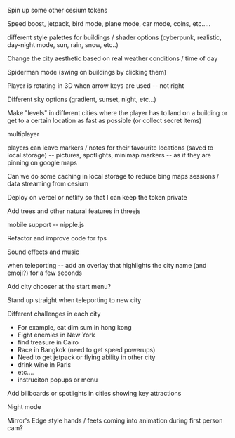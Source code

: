 Spin up some other cesium tokens 

Speed boost, jetpack, bird mode, plane mode, car mode, coins, etc.....

different style palettes for buildings / shader options (cyberpunk, realistic, day-night mode, sun, rain, snow, etc..)

Change the city aesthetic based on real weather conditions / time of day

Spiderman mode (swing on buildings by clicking them)

Player is rotating in 3D when arrow keys are used -- not right

Different sky options (gradient, sunset, night, etc...)

Make "levels" in different cities where the player has to land on a building or get to a certain location as fast as possible (or collect secret items)

multiplayer

players can leave markers / notes for their favourite locations (saved to local storage) -- pictures, spotlights, minimap markers -- as if they are pinning on google maps

Can we do some caching in local storage to reduce bing maps sessions / data streaming from cesium

Deploy on vercel or netlify so that I can keep the token private

Add trees and other natural features in threejs

mobile support -- nipple.js

Refactor and improve code for fps

Sound effects and music

when teleporting -- add an overlay that highlights the city name (and emoji?) for a few seconds

Add city chooser at the start menu?

Stand up straight when teleporting to new city

Different challenges in each city
- For example, eat dim sum in hong kong
- Fight enemies in New York
- find treasure in Cairo
- Race in Bangkok (need to get speed powerups)
- Need to get jetpack or flying ability in other city
- drink wine in Paris
- etc....
- instruciton popups or menu

Add billboards or spotlights in cities showing key attractions

Night mode

Mirror's Edge style hands / feets coming into animation during first person cam?